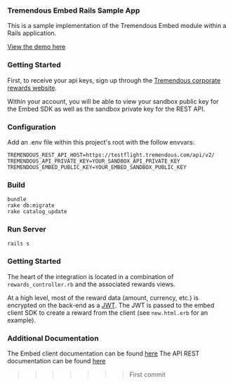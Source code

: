 ### Tremendous Embed Rails Sample App

This is a sample implementation of the Tremendous Embed module within a Rails application.

[View the demo here](https://www.tremendous.com/rewards/embed/demo)

### Getting Started

First, to receive your api keys, sign up through the [Tremendous corporate rewards website](https://www.tremendous.com/rewards/).

Within your account, you will be able to view your sandbox public key for the Embed SDK as well as the sandbox private key for the REST API.

### Configuration

Add an .env file within this project's root with the follow envvars:

```
TREMENDOUS_REST_API_HOST=https://testflight.tremendous.com/api/v2/
TREMENDOUS_API_PRIVATE_KEY=YOUR_SANDBOX_API_PRIVATE_KEY
TREMENDOUS_EMBED_PUBLIC_KEY=YOUR_EMBED_SANDBOX_PUBLIC_KEY
```

### Build

```
bundle
rake db:migrate
rake catalog_update
```

### Run Server

`rails s`


### Getting Started

The heart of the integration is located in a combination of `rewards_controller.rb` and the associated rewards views.

At a high level, most of the reward data (amount, currency, etc.) is encrypted on the back-end as a [JWT](https://jwt.io/). The JWT is passed to the embed client SDK to create a reward from the client (see `new.html.erb` for an example).

### Additional Documentation

The Embed client documentation can be found [here](https://github.com/GiftRocket/embed)
The API REST documentation can be found [here](https://www.tremendous.com/docs)
>>>>>>> First commit
